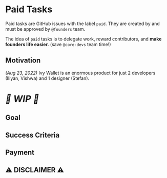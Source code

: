 # Paid Tasks

Paid tasks are GitHub issues with the label `paid`. They are created by and must be approved by `@founders` team.

The idea of `paid` tasks is to delegate work, reward contributors, and **make founders life easier.** (save `@core-devs` team time!)

## Motivation

_(Aug 23, 2022)_ Ivy Wallet is an enormous product for just 2 developers (Iliyan, Vishwa) and 1 designer (Stefan).

# _:construction: WIP :construction:_

## Goal

## Success Criteria

## Payment

## :warning: DISCLAIMER :warning: